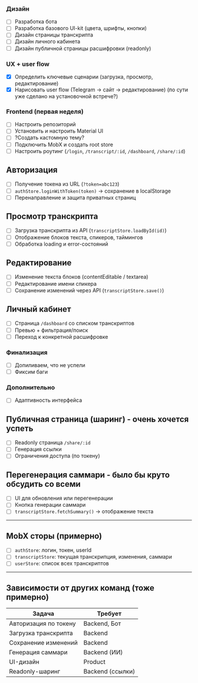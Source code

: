 ﻿### Дизайн
- [ ] Разработка бота
- [ ] Разработка базового UI-kit (цвета, шрифты, кнопки)
- [ ] Дизайн страницы транскрипта
- [ ] Дизайн личного кабинета
- [ ] Дизайн публичной страницы расшифровки (readonly)

### UX + user flow
- [x] Определить ключевые сценарии (загрузка, просмотр, редактирование)
- [x] Нарисовать user flow (Telegram → сайт → редактирование)
(по сути уже сделано на установочной встрече?)

### Frontend (первая неделя)
- [ ] Настроить репозиторий
- [ ] Установить и настроить Material UI
- [ ] ?Создать кастомную тему?
- [ ] Подключить MobX и создать root store
- [ ] Настроить роутинг (`/login`, `/transcript/:id`, `/dashboard`, `/share/:id`)

## Авторизация
- [ ] Получение токена из URL (`?token=abc123`)
- [ ] `authStore.loginWithToken(token)` → сохранение в localStorage
- [ ] Перенаправление и защита приватных страниц

## Просмотр транскрипта
- [ ] Загрузка транскрипта из API  (`transcriptStore.loadById(id)`)
- [ ] Отображение блоков текста, спикеров, таймингов
- [ ] Обработка loading и error-состояний

## Редактирование
- [ ] Изменение текста блоков (contentEditable / textarea)
- [ ] Редактирование имени спикера
- [ ] Сохранение изменений через API (`transcriptStore.save()`)

## Личный кабинет
- [ ] Страница `/dashboard` со списком транскриптов
- [ ] Превью + фильтрация/поиск
- [ ] Переход к конкретной расшифровке

### Финализация
- [ ] Допиливаем, что не успели
- [ ] Фиксим баги

### Дополнительно
- [ ] Адаптивность интерфейса
## Публичная страница (шаринг) - очень хочется успеть
- [ ] Readonly страница `/share/:id`
- [ ] Генерация ссылки
- [ ] Ограничения доступа (по токену)
## Перегенерация саммари - было бы круто обсудить со всеми
- [ ] UI для обновления или перегенерации
- [ ] Кнопка генерации саммари
- [ ] `transcriptStore.fetchSummary()` → отображение текста

---

## MobX сторы (примерно)
- [ ] `authStore`: логин, токен, userId
- [ ] `transcriptStore`: текущая транскрипция, изменения, саммари
- [ ] `userStore`: список всех транскриптов

---

## Зависимости от других команд (тоже примерно)

| Задача                        | Требует            |
|------------------------------|---------------------|
| Авторизация по токену        | Backend, Бот        |
| Загрузка транскрипта         | Backend             |
| Сохранение изменений         | Backend             |
| Генерация саммари            | Backend (ИИ)        |
| UI-дизайн                    | Product             |
| Readonly-шаринг              | Backend (ссылки)    |


